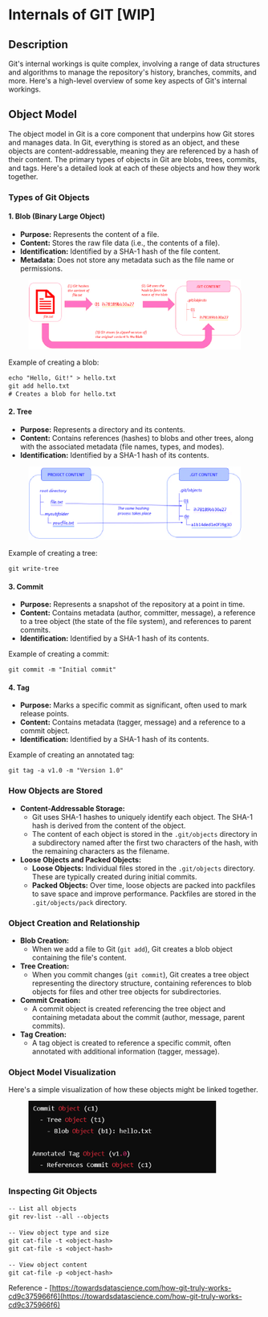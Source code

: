 # Internals of GIT \[WIP]

## Description

Git's internal workings is quite complex, involving a range of data structures and algorithms to manage the repository's history, branches, commits, and more. Here's a high-level overview of some key aspects of Git's internal workings.

## Object Model

The object model in Git is a core component that underpins how Git stores and manages data. In Git, everything is stored as an object, and these objects are content-addressable, meaning they are referenced by a hash of their content. The primary types of objects in Git are blobs, trees, commits, and tags. Here's a detailed look at each of these objects and how they work together.

### Types of Git Objects

#### **1. Blob (Binary Large Object)**

* **Purpose:** Represents the content of a file.
* **Content:** Stores the raw file data (i.e., the contents of a file).
* **Identification:** Identified by a SHA-1 hash of the file content.
* **Metadata:** Does not store any metadata such as the file name or permissions.

<figure><img src="../.gitbook/assets/image (180).png" alt="" width="563"><figcaption></figcaption></figure>

Example of creating a blob:

```
echo "Hello, Git!" > hello.txt
git add hello.txt
# Creates a blob for hello.txt
```

#### **2. Tree**

* **Purpose:** Represents a directory and its contents.
* **Content:** Contains references (hashes) to blobs and other trees, along with the associated metadata (file names, types, and modes).
* **Identification:** Identified by a SHA-1 hash of its contents.

<figure><img src="../.gitbook/assets/image (184).png" alt="" width="563"><figcaption></figcaption></figure>

Example of creating a tree:

```
git write-tree
```

#### **3. Commit**

* **Purpose:** Represents a snapshot of the repository at a point in time.
* **Content:** Contains metadata (author, committer, message), a reference to a tree object (the state of the file system), and references to parent commits.
* **Identification:** Identified by a SHA-1 hash of its contents.

Example of creating a commit:

```
git commit -m "Initial commit"
```

#### **4. Tag**

* **Purpose:** Marks a specific commit as significant, often used to mark release points.
* **Content:** Contains metadata (tagger, message) and a reference to a commit object.
* **Identification:** Identified by a SHA-1 hash of its contents.

Example of creating an annotated tag:

```
git tag -a v1.0 -m "Version 1.0"
```

### How Objects are Stored

* **Content-Addressable Storage:**
  * Git uses SHA-1 hashes to uniquely identify each object. The SHA-1 hash is derived from the content of the object.
  * The content of each object is stored in the `.git/objects` directory in a subdirectory named after the first two characters of the hash, with the remaining characters as the filename.
* **Loose Objects and Packed Objects:**
  * **Loose Objects:** Individual files stored in the `.git/objects` directory. These are typically created during initial commits.
  * **Packed Objects:** Over time, loose objects are packed into packfiles to save space and improve performance. Packfiles are stored in the `.git/objects/pack` directory.

### Object Creation and Relationship

* **Blob Creation:**
  * When we add a file to Git (`git add`), Git creates a blob object containing the file's content.
* **Tree Creation:**
  * When you commit changes (`git commit`), Git creates a tree object representing the directory structure, containing references to blob objects for files and other tree objects for subdirectories.
* **Commit Creation:**
  * A commit object is created referencing the tree object and containing metadata about the commit (author, message, parent commits).
* **Tag Creation:**
  * A tag object is created to reference a specific commit, often annotated with additional information (tagger, message).

### Object Model Visualization

Here's a simple visualization of how these objects might be linked together.

<figure><img src="../.gitbook/assets/image (178).png" alt="" width="374"><figcaption></figcaption></figure>

### Inspecting Git Objects

```
-- List all objects
git rev-list --all --objects

-- View object type and size
git cat-file -t <object-hash>
git cat-file -s <object-hash>

-- View object content
git cat-file -p <object-hash>
```



Reference - [https://towardsdatascience.com/how-git-truly-works-cd9c375966f6](https://towardsdatascience.com/how-git-truly-works-cd9c375966f6)
